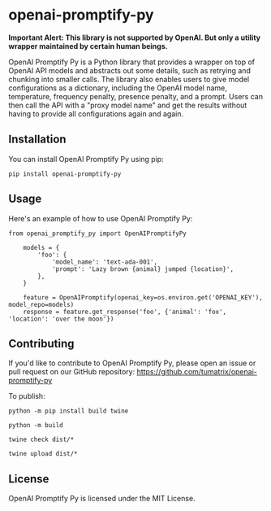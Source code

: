 # openai-promptify-py

**Important Alert: This library is not supported by OpenAI. But only a utility wrapper maintained by certain human
beings.**

OpenAI Promptify Py is a Python library that provides a wrapper on top of OpenAI API models and abstracts out some
details, such as retrying and chunking into smaller calls. The library also enables users to give model configurations
as a dictionary, including the OpenAI model name, temperature, frequency penalty, presence penalty, and a prompt. Users
can then call the API with a "proxy model name" and get the results without having to provide all configurations again
and again.

## Installation

You can install OpenAI Promptify Py using pip:

    pip install openai-promptify-py

## Usage

Here's an example of how to use OpenAI Promptify Py:

    from openai_promptify_py import OpenAIPromptifyPy

        models = {
            'foo': {
                'model_name': 'text-ada-001',
                'prompt': 'Lazy brown {animal} jumped {location}',
            },
        }

        feature = OpenAIPromptify(openai_key=os.environ.get('OPENAI_KEY'), model_repo=models)
        response = feature.get_response('foo', {'animal': 'fox', 'location': 'over the moon'})

## Contributing

If you'd like to contribute to OpenAI Promptify Py, please open an issue or pull request on our GitHub repository: https://github.com/tumatrix/openai-promptify-py

To publish: 
    
    python -m pip install build twine

    python -m build
    
    twine check dist/*

    twine upload dist/*

## License

OpenAI Promptify Py is licensed under the MIT License.

